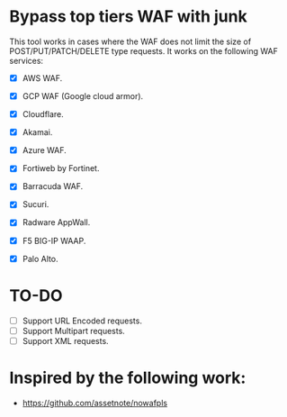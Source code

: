# Bypass top tiers WAF with junk
This tool works in cases where the WAF does not limit the size of POST/PUT/PATCH/DELETE type requests. It works on the following WAF services:
- [X] AWS WAF.
- [X] GCP WAF (Google cloud armor).
- [X] Cloudflare.
- [X] Akamai.
- [X] Azure WAF.
- [X] Fortiweb by Fortinet.
- [X] Barracuda WAF.
- [X] Sucuri.
- [X] Radware AppWall.
- [X] F5 BIG-IP WAAP.
- [X] Palo Alto.


# TO-DO
- [ ] Support URL Encoded requests.
- [ ] Support Multipart requests.
- [ ] Support XML requests.

# Inspired by the following work:
- https://github.com/assetnote/nowafpls
